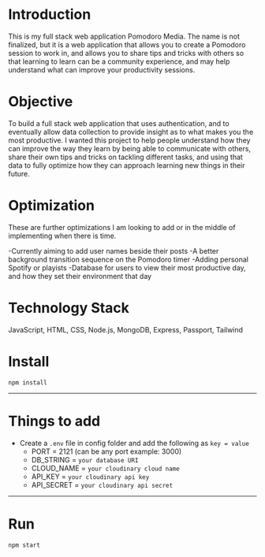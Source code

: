 # Introduction
This is my full stack web application Pomodoro Media. The name is not finalized, but it is a web application that allows you to create a Pomodoro session to work in, and allows you to share tips and tricks with others so that learning to learn can be a community experience, and may help understand what can improve your productivity sessions.

# Objective
To build a full stack web application that uses authentication, and to eventually allow data collection to provide insight as to what makes you the most productive. I wanted this project to help people understand how they can improve the way they learn by being able to communicate with others, share their own tips and tricks on tackling different tasks, and using that data to fully optimize how they can approach learning new things in their future.  

# Optimization
These are further optimizations I am looking to add or in the middle of implementing when there is time.

-Currently aiming to add user names beside their posts
-A better background transition sequence on the Pomodoro timer
-Adding personal Spotify or playists
-Database for users to view their most productive day, and how they set their environment that day

# Technology Stack
JavaScript, HTML, CSS, Node.js, MongoDB, Express, Passport, Tailwind

# Install

`npm install`

---

# Things to add

- Create a `.env` file in config folder and add the following as `key = value`
  - PORT = 2121 (can be any port example: 3000)
  - DB_STRING = `your database URI`
  - CLOUD_NAME = `your cloudinary cloud name`
  - API_KEY = `your cloudinary api key`
  - API_SECRET = `your cloudinary api secret`

---

# Run

`npm start`
